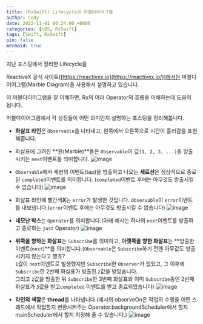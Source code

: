 ```yaml
---
title: (RxSwift) Lifecycle과 마블다이어그램
author: Cody
date: 2022-11-01 00:34:00 +0800
categories: [iOS, RxSwift]
tags: [Swift, RxSwift]
pin: false
mermaid: true
---
```

지난 포스팅에서 정리한 Lifecycle을

ReactiveX 공식 사이트([https://reactivex.io](https://reactivex.io/))에서는 마블다이어그램(Marble Diagram)을 사용해서 설명하고 있습니다.

이 마블다이어그램을 잘 이해하면, Rx의 여러 Operator의 흐름을 이해하는데 도움이 됩니다.

마블다이어그램에서 각 상징들이 어떤 의미인지 설명하는 포스팅을 정리해봅니다.

- **화살표 라인**은 `Observable`을 나타내고, 왼쪽에서 오른쪽으로 시간이 흘러감을 표현해줍니다.
- 화살표에 그려진 **원(Marble)**들은 `Observable`이 값`(1, 2, 3, ...)`을 방출시키는 `next`이벤트를 의미합니다.
![image](https://github.com/swiftycody/swiftycody.github.io/assets/9062513/5934eff9-1693-472f-bd65-05bd75970d38)
  
  
- `Observable`에서 세번의 이벤트(tap)을 방출하고 나오는 **세로선**은 정상적으로 종료된 `completed`이벤트를 의미합니다.
(`completed`이벤트 후에는 아무것도 방출시킬 수 없습니다)
![image](https://github.com/swiftycody/swiftycody.github.io/assets/9062513/b12a5d37-7b77-4316-8761-acacdd21dc0a)

- 화살표 라인에 빨간색**X**는 `error`가 발생한 것입니다. `Observable`이 `error`이벤트를 내보냅니다.(`error`이벤트 후에는 아무것도 방출시킬 수 없습니다)
![image](https://github.com/swiftycody/swiftycody.github.io/assets/9062513/504746b2-bb86-4edb-89ea-16ae67c80bf9)

- **네모난 박스**는 `Operator`를 의미합니다.(아래 예시는 하나의 `next`이벤트를 방출하고 종료하는 `just` Operator)
![image](https://github.com/swiftycody/swiftycody.github.io/assets/9062513/069f2745-7992-4d74-851c-1e9f2fecf204)

- **위쪽을 향하는 화살표**는 `Subscribe`를 의미하고, **아랫쪽을 향한 화살표**는 **방출한 이벤트(`next`)**를 의미합니다.(`Observable`은 `Subscribe`하기 전엔 아무값도 방출시키지 않는다고 했죠?  
`1`값이 `next`이벤트로 발생했지만 `Subscribe`한 `Observer`가 없었고, 
그 이후에 `Subscribe`한 2번째 화살표가 방출된 `2`값을 받았습니다.  
그리고 `2`값을 방출한 뒤 `Subscribe`한 3번째 화살표와 이미 `Subscribe`중인 2번째 화살표가 `3`값을 받고`completed` 이벤트를 받고 종료되었습니다)
![image](https://github.com/swiftycody/swiftycody.github.io/assets/9062513/f0ba36c8-5d45-42d9-879d-2dda6b6f57c1)

- **라인의 색깔**은 **thread**를 나타냅니다.(예시의 observeOn은 작업의 수행을 어떤 스레드에서 작업할지 변환시켜주는 Operator.backgroundScheduler에서 할지 mainScheduler에서 할지 지정해 줄 수 있습니다.)
![image](https://github.com/swiftycody/swiftycody.github.io/assets/9062513/4e4ddc5e-5994-406f-baa4-2531acd126a3)